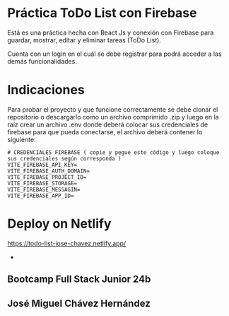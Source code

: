 # Práctica ToDo List con Firebase

Está es una práctica  hecha con React Js y conexión con Firebase para guardar, mostrar, editar y eliminar tareas (ToDo List).

Cuenta con un login en el cuál se debe registrar para podrá acceder a las demás funcionalidades.

# Indicaciones

Para probar el proyecto y que funcione correctamente se debe clonar el repositorio o descargarlo como un archivo comprimido .zip y luego en la raíz crear un archivo .env donde deberá colocar sus credenciales de firebase para que pueda conectarse, el archivo deberá contener lo siguiente:

```
# CREDENCIALES FIREBASE ( copie y pegue este código y luego coloque sus credenciales según corresponda )
VITE_FIREBASE_API_KEY=
VITE_FIREBASE_AUTH_DOMAIN=
VITE_FIREBASE_PROJECT_ID=
VITE_FIREBASE_STORAGE=
VITE_FIREBASE_MESSAGIN=
VITE_FIREBASE_APP_ID=
```

# Deploy on Netlify
https://todo-list-jose-chavez.netlify.app/

- 

## Bootcamp Full Stack Junior 24b
## José Miguel Chávez Hernández
